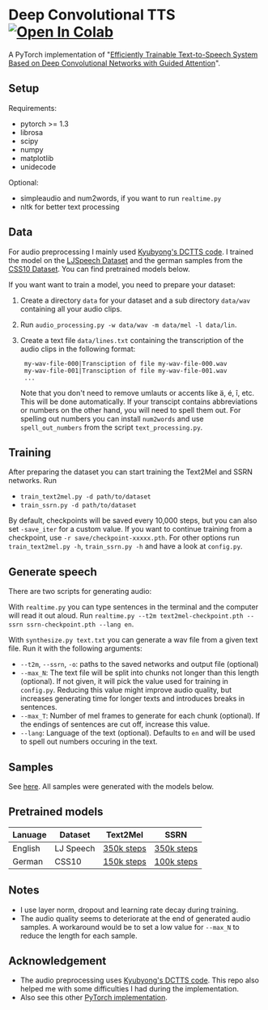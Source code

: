 # Deep Convolutional TTS [![Open In Colab](https://colab.research.google.com/assets/colab-badge.svg)](https://colab.research.google.com/drive/1-vePaCwBcLD2H-mGScYE6MnfN8A4uGoz)

A PyTorch implementation of "[Efficiently Trainable Text-to-Speech System Based on Deep Convolutional Networks with Guided Attention](https://arxiv.org/abs/1710.08969)".

## Setup

Requirements:
* pytorch >= 1.3
* librosa
* scipy
* numpy
* matplotlib
* unidecode

Optional:
* simpleaudio and num2words, if you want to run ``realtime.py``
* nltk for better text processing


## Data

For audio preprocessing I mainly used [Kyubyong's DCTTS code](https://github.com/Kyubyong/dc_tts). I trained the model on the [LJSpeech Dataset](https://keithito.com/LJ-Speech-Dataset/) 
and the german samples from the [CSS10 Dataset](https://github.com/Kyubyong/css10). You can find pretrained models below.

If you want want to train a model, you need to prepare your dataset:
1. Create a directory ``data`` for your dataset and a sub directory ``data/wav`` containing all your audio clips.
2. Run ``audio_processing.py -w data/wav -m data/mel -l data/lin``.
3. Create a text file ``data/lines.txt`` containing the transcription of the audio clips in the following format:

        my-wav-file-000|Transciption of file my-wav-file-000.wav
        my-wav-file-001|Transciption of file my-wav-file-001.wav
        ...
        
   Note that you don't need to remove umlauts or accents like ä, é, î, etc. This will be done automatically. If your transcipt 
   contains abbreviations or numbers on the other hand, you will need to spell them out. For spelling out numbers you can 
   install ``num2words`` and use ``spell_out_numbers`` from the script ``text_processing.py``.


## Training

After preparing the dataset you can start training the Text2Mel and SSRN networks. Run
* ``train_text2mel.py -d path/to/dataset``
* ``train_ssrn.py -d path/to/dataset``

By default, checkpoints will be saved every 10,000 steps, but you can also set ``-save_iter`` for a custom value.
If you want to continue training from a checkpoint, use ``-r save/checkpoint-xxxxx.pth``. 
For other options run ``train_text2mel.py -h``, ``train_ssrn.py -h`` and have a look at ``config.py``.


## Generate speech

There are two scripts for generating audio:

With ``realtime.py`` you can type sentences in the terminal and the computer will read it out aloud.
Run ``realtime.py --t2m text2mel-checkpoint.pth --ssrn ssrn-checkpoint.pth --lang en``.

With ``synthesize.py text.txt`` you can generate a wav file from a given text file. Run it with the following arguments:
* ``--t2m``, ``--ssrn``, ``-o``: paths to the saved networks and output file (optional)
* ``--max_N``: The text file will be split into chunks not longer than this length (optional). If not given, it will pick
    the value used for training in ``config.py``. Reducing this value might improve audio quality, but increases generating
    time for longer texts and introduces breaks in sentences.
* ``--max_T``: Number of mel frames to generate for each chunk (optional). If the endings of sentences are cut off, increase
    this value.  
* ``--lang``: Language of the text (optional). Defaults to ``en`` and will be used to spell out numbers occuring in the text.


## Samples
See [here](http://mark-koch.github.io/deep-convolutional-tts/index.html). All samples were generated with the models below.



## Pretrained models

Lanuage|Dataset|Text2Mel|SSRN|
|--|--|--|--|
English|LJ Speech|[350k steps](https://drive.google.com/open?id=12KvCJkID75Rgcg-Q_DLIwI-iHM_mHej4)|[350k steps](https://drive.google.com/open?id=1hcxs_zgPdAxAwtEsr4GDaPtZVgLDU5nh)|
German|CSS10|[150k steps](https://drive.google.com/open?id=15ZusRQiqK2HyagWDLgtVF6GLLKUK7iVB)|[100k steps](https://drive.google.com/open?id=17VyjKSMYFmIqArQr6yYcfl_NdYRqesL4)


## Notes

* I use layer norm, dropout and learning rate decay during training.
* The audio quality seems to deteriorate at the end of generated audio samples. A workaround would be to set a low value
    for ``--max_N`` to reduce the length for each sample.


## Acknowledgement

* The audio preprocessing uses [Kyubyong's DCTTS code](https://github.com/Kyubyong/dc_tts). This repo also helped me with
    some difficulties I had during the implementation.
* Also see this other [PyTorch implementation](https://github.com/chaiyujin/dctts-pytorch).

